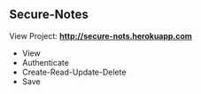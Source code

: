 ## Secure-Notes
View Project: **http://secure-nots.herokuapp.com**

- View
- Authenticate
- Create-Read-Update-Delete
- Save
